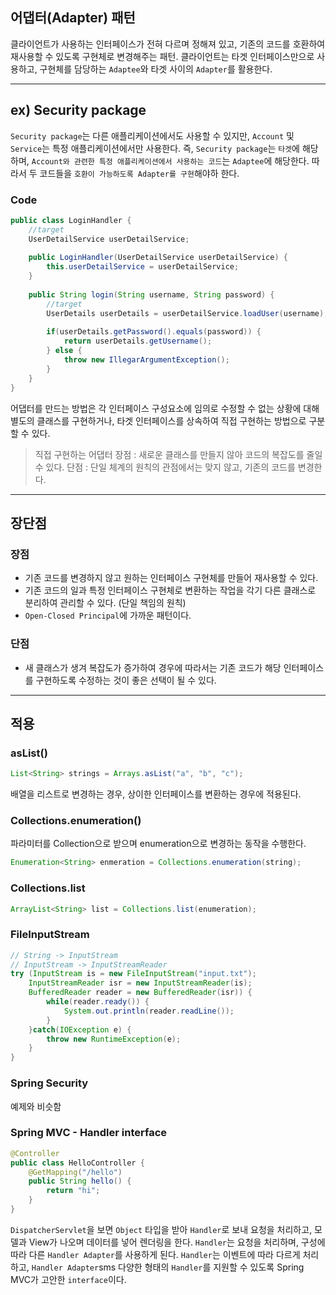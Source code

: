 ## 어댑터(Adapter) 패턴
클라이언트가 사용하는 인터페이스가 전혀 다르며 정해져 있고, 기존의 코드를 호환하여 재사용할 수 있도록 구현체로 변경해주는 패턴.
클라이언트는 타겟 인터페이스만으로 사용하고, 구현체를 담당하는 `Adaptee`와 타겟 사이의 `Adapter`를 활용한다.


<hr/>

## ex) Security package
`Security package`는 다른 애플리케이션에서도 사용할 수 있지만, `Account` 및 `Service`는 특정 애플리케이션에서만 사용한다. 즉, `Security package`는 `타겟`에 해당하며, `Account와 관련한 특정 애플리케이션에서 사용하는 코드`는 `Adaptee`에 해당한다. 따라서 두 코드들을 `호환이 가능하도록 Adapter를 구현`해야하 한다.

### Code

```java
public class LoginHandler {
	//target
	UserDetailService userDetailService;
    
    public LoginHandler(UserDetailService userDetailService) {
    	this.userDetailService = userDetailService;
    }
    
    public String login(String username, String password) {
    	//target
    	UserDetails userDetails = userDetailService.loadUser(username);
        
        if(userDetails.getPassword().equals(password)) {
        	return userDetails.getUsername();
        } else {
        	throw new IllegarArgumentException();
        }
    }
}
```

어댑터를 만드는 방법은 각 인터페이스 구성요소에 임의로 수정할 수 없는 상황에 대해 별도의 클래스를 구현하거나, 타겟 인터페이스를 상속하여 직접 구현하는 방법으로 구분할 수 있다. 

> 직접 구현하는 어댑터
장점 : 새로운 클래스를 만들지 않아 코드의 복잡도를 줄일 수 있다.
단점 : 단일 체계의 원칙의 관점에서는 맞지 않고, 기존의 코드를 변경한다.

<hr/>

## 장단점
### 장점
- 기존 코드를 변경하지 않고 원하는 인터페이스 구현체를 만들어 재사용할 수 있다.
- 기존 코드의 일과 특정 인터페이스 구현체로 변환하는 작업을 각기 다른 클래스로 분리하여 관리할 수 있다. (단일 책임의 원칙)
- `Open-Closed Principal`에 가까운 패턴이다.

### 단점
- 새 클래스가 생겨 복잡도가 증가하여 경우에 따라서는 기존 코드가 해당 인터페이스를 구현하도록 수정하는 것이 좋은 선택이 될 수 있다.



<hr/>

## 적용
### asList()
```java
List<String> strings = Arrays.asList("a", "b", "c");
```
배열을 리스트로 변경하는 경우, 상이한 인터페이스를 변환하는 경우에 적용된다.

### Collections.enumeration()
파라미터를 Collection으로 받으며 enumeration으로 변경하는 동작을 수행한다.
```java
Enumeration<String> enmeration = Collections.enumeration(string);
```

### Collections.list
```java
ArrayList<String> list = Collections.list(enumeration);
```

### FileInputStream
```java
// String -> InputStream
// InputStream -> InputStreamReader
try (InputStream is = new FileInputStream("input.txt");
	InputStreamReader isr = new InputStreamReader(is);
    BufferedReader reader = new BufferedReader(isr)) {
    	while(reader.ready()) {
        	System.out.println(reader.readLine());
        }
    }catch(IOException e) {
    	throw new RuntimeException(e);
    }
}
```

### Spring Security
예제와 비슷함

### Spring MVC - Handler interface

```java
@Controller
public class HelloController {
	@GetMapping("/hello")
    public String hello() {
    	return "hi";
    }
}
```

`DispatcherServlet`을 보면 `Object` 타입을 받아 `Handler`로 보내 요청을 처리하고, 모델과 View가 나오며 데이터를 넣어 렌더링을 한다. 
`Handler`는 요청을 처리하며, 구성에 따라 다른 `Handler Adapter`를 사용하게 된다. `Handler`는 이벤트에 따라 다르게 처리하고, `Handler Adapter`sms 다양한 형태의 `Handler`를 지원할 수 있도록 Spring MVC가 고안한 `interface`이다.
